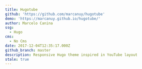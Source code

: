 ```yaml
---
title: Hugotube
github: 'https://github.com/marcanuy/hugotube'
demo: 'https://marcanuy.github.io/hugotube/'
author: Marcelo Canina
ssg:
  - Hugo
cms:
  - No Cms
date: 2017-12-04T12:35:17.000Z
github_branch: master
description: Responsive Hugo theme inspired in YouTube layout
stale: true
---
```

